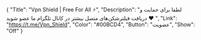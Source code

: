 {
"Title": "Vpn Shield | Free For All ⚡️",
"Description": "لطفا برای حمایت و دریافت فیلترشکن‌های متصل بیشتر در کانال تلگرام ما عضو شوید ♥️
",
"Link": "https://t.me/Vpn_Shield",
"Color": "#00BCD4",
"Button": "عضویت",
"Show": "Off"
}
